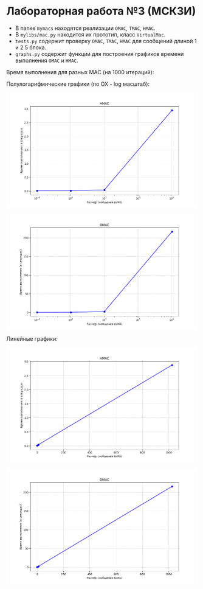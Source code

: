 # Лабораторная работа №3 (МСКЗИ)
- В папке `mymacs` находятся реализации `OMAC`, `TMAC`, `HMAC`.
- В `mylibs/mac.py` находится их прототип, класс `VirtualMac`.
- `tests.py` содержит проверку `OMAC`, `TMAC`, `HMAC` для сообщений длиной 1 и 2.5 блока.
- `graphs.py` содержит функции для построения графиков времени выполнения `OMAC` и `HMAC`.

Время выполнения для разных MAC (на 1000 итераций):

Полулогарифмические графики (по OX - log масштаб):

![HMAC (logarithmic)](needed/hmac.png)

![OMAC (logarithmic)](needed/omac.png)

Линейные графики:

![HMAC (logarithmic)](needed/hmac_linear.png)

![OMAC (logarithmic)](needed/omac_linear.png)